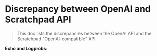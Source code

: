# Discrepancy between OpenAI and Scratchpad API

> This doc lists the discrepancies between the OpenAI API and the Scratchpad "OpenAI-compatible" API.

**Echo and Logprobs**:
